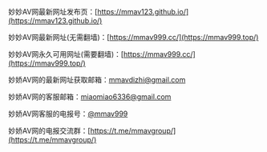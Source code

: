 妙妙AV网最新网址发布页：[https://mmav123.github.io/](https://mmav123.github.io/)

妙妙AV网最新网址(无需翻墙)：[https://mmav999.cc/](https://mmav999.top/)

妙妙AV网永久可用网址(需要翻墙)：[https://mmav999.cc/](https://mmav999.top/)

妙娇AV网的最新网址获取邮箱：mmavdizhi@gmail.com

妙娇AV网的客服邮箱：miaomiao6336@gmail.com

妙娇AV网客服的电报号：[@mmav999](https://t.me/mmav999/)

妙娇AV网的电报交流群：[https://t.me/mmavgroup/](https://t.me/mmavgroup/)
